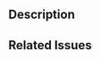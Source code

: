 ## Description

<!--
Hi there,

> REMEMBER: 
> You must to prefix this PR with the corresponding prefix name. See CONTRIBUTING.md file.

Please explain the changes you made here and provide links to corresponding documentation if you have.

-->

## Related Issues

<!--
Are there any other GitHub issues (open or closed) or Pull Requests that should be linked here? For example:

- #6017

-->
